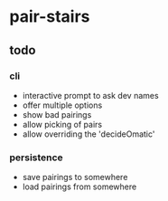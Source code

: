 # pair-stairs

## todo

### cli
- interactive prompt to ask dev names
- offer multiple options
- show bad pairings
- allow picking of pairs
- allow overriding the 'decideOmatic'

### persistence
- save pairings to somewhere
- load pairings from somewhere